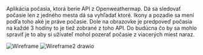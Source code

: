 Aplikácia počasia, ktorá berie API z Openweathermap.
Dá sa sledovať počasie len z jedného mesta dá sa vyhľadať ktoré.
Ikony a pozadie sa mení podľa toho aké je práve počasie.
Dole na obrazovke je predpoveď počasia na každé 3 hodiny to je tiež zobrané z toho API.
Do budúcna čo by sa mohlo spraviť je to aby si užívateľ mohol pozerať počasie z viacerých miest naraz.

![Wireframe](https://github.com/Lucifer21sk/Weather/assets/125798723/594b34ba-a576-4875-9bb5-bceb2999e3c6)
![Wireframe2 drawio](https://github.com/Lucifer21sk/Weather/assets/125798723/b82a479a-75fd-46b4-90bf-f0b8ed67196b)
